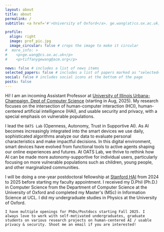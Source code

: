 ```yaml
---
layout: about
title: about
permalink: /
subtitle: <a href='#'>University of Oxford</a>. ge.wang(at)cs.ox.ac.uk, tiffanygewang(at)acm.org

profile:
  align: right
  image: prof_pic.jpg
  image_circular: false # crops the image to make it circular
#  more_info: >
#    <p>ge.wang@cs.ox.ac.uk</p>
#    <p>tiffanygewang@acm.org</p>

news: false # includes a list of news items
selected_papers: false # includes a list of papers marked as "selected={true}"
social: false # includes social icons at the bottom of the page
posts: false
---
```

Hi! I am an incoming Assistant Professor at [University of Illinois Urbana-Champaign, Dept of Computer Science](https://cs.illinois.edu/) (starting in Aug, 2025). My research focuses on the intersection of human-computer interaction (HCI), human-centered artificial intelligence (HAI), and usable security and privacy, with a special emphasis on vulnerable populations.

I lead the `OATS Lab` (Openness, Autonomy, Trust in Supportive AI). As AI becomes increasingly integrated into the smart devices we use daily, sophisticated algorithms analyze our data to evaluate personal characteristics and make impactful decisions. In this digital environment, smart devices have evolved from functional tools to active agents shaping our online experiences and futures. At OATS Lab, we thrive to rethink how AI can be made more autonomy-supportive for individual users, particularly focusing on more vulnerable populations such as children, young people, and other marginalized communities.

I will be doing a one-year postdoctoral fellowship at [Stanford HAI](https://hai.stanford.edu/) from 2024 to 2025 before starting my faculty appointment. I received my D.Phil (Ph.D.) in Computer Science from the Department of Computer Science at the University of Oxford and completed my Master's (MSc) in Information Science at UCL. I did my undergraduate studies in Physics at the University of Oxford.

`I have multiple openings for PhDs/Postdocs starting Fall 2025. I always love to work with self-motivated undergraduates, graduate students on various research projects on human-centered AI / usable privacy & security. Shoot me an email if you are interested!`
